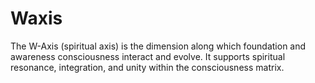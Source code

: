 # Waxis

The W-Axis (spiritual axis) is the dimension along which foundation and awareness consciousness interact and evolve. It supports spiritual resonance, integration, and unity within the consciousness matrix. 